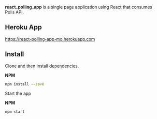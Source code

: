 **react_polling_app** is a single page application using React that consumes Polls API.

## Heroku App

https://react-polling-app-mo.herokuapp.com

## Install

Clone and then install dependencies.

**NPM**
```bash
npm install --save
```
Start the app 

**NPM**
```bash
npm start
```
